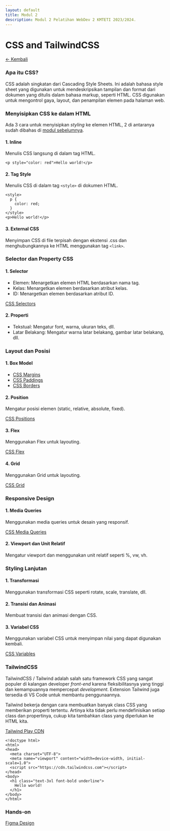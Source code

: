 ```yaml
---
layout: default
title: Modul 2
description: Modul 2 Pelatihan WebDev 2 KMTETI 2023/2024.
---
```


# **CSS and TailwindCSS**
[← Kembali](./)

<!-- [Versi Google Docs](https://docs.google.com/document/d/1wa5O2ZyeqsU9dBnCOjotH5rwXc1apYnosM_5K1dEgCc/edit?usp=sharing) -->

### **Apa itu CSS?**
CSS adalah singkatan dari Cascading Style Sheets. Ini adalah bahasa style sheet yang digunakan untuk mendeskripsikan tampilan dan format dari dokumen yang ditulis dalam bahasa markup, seperti HTML. CSS digunakan untuk mengontrol gaya, layout, dan penampilan elemen pada halaman web.

### **Menyisipkan CSS ke dalam HTML**
Ada 3 cara untuk menyisipkan *styling* ke elemen HTML, 2 di antaranya sudah dibahas di [modul sebelumnya](./modul1.html).

#### **1. Inline**
Menulis CSS langsung di dalam tag HTML.

`<p style="color: red">Hello world!</p>`

#### **2. Tag Style**
Menulis CSS di dalam tag `<style>` di dokumen HTML.

```
<style>
  p {
    color: red;
  }
</style>
<p>Hello world!</p>
```

#### **3. External CSS**
Menyimpan CSS di file terpisah dengan ekstensi .css dan menghubungkannya ke HTML menggunakan tag `<link>`.

### **Selector dan Property CSS**

#### **1. Selector**
- Elemen: Menargetkan elemen HTML berdasarkan nama tag.
- Kelas: Menargetkan elemen berdasarkan atribut kelas.
- ID: Menargetkan elemen berdasarkan atribut ID.

[CSS Selectors](https://www.w3schools.com/css/css_selectors.asp)

#### **2. Properti**
- Tekstual: Mengatur font, warna, ukuran teks, dll.
- Latar Belakang: Mengatur warna latar belakang, gambar latar belakang, dll.

### **Layout dan Posisi**
#### **1. Box Model**
- [CSS Margins](https://www.w3schools.com/css/css_margin.asp)
- [CSS Paddings](https://www.w3schools.com/css/css_padding.asp)
- [CSS Borders](https://www.w3schools.com/css/css_border.asp)


#### **2. Position**
Mengatur posisi elemen (static, relative, absolute, fixed).

[CSS Positions](https://www.w3schools.com/css/css_positioning.asp)

#### **3. Flex**
Menggunakan Flex untuk layouting.

[CSS Flex](https://www.w3schools.com/css/css3_flexbox.asp)

#### **4. Grid** 
Menggunakan Grid untuk layouting.

[CSS Grid](https://www.w3schools.com/css/css_grid.asp)

### **Responsive Design**
#### **1. Media Queries**
Menggunakan media queries untuk desain yang responsif.

[CSS Media Queries](https://www.w3schools.com/css/css3_mediaqueries.asp)

#### **2. Viewport dan Unit Relatif**
Mengatur viewport dan menggunakan unit relatif seperti %, vw, vh.

### **Styling Lanjutan**
#### **1. Transformasi**
Menggunakan transformasi CSS seperti rotate, scale, translate, dll.

#### **2. Transisi dan Animasi**
Membuat transisi dan animasi dengan CSS.

#### **3. Variabel CSS**
Menggunakan variabel CSS untuk menyimpan nilai yang dapat digunakan kembali.

[CSS Variables](https://www.w3schools.com/css/css3_variables.asp)

### TailwindCSS
TailwindCSS / Tailwind adalah salah satu framework CSS yang sangat populer di kalangan developer *front-end* karena fleksibilitasnya yang tinggi dan kemampuannya mempercepat *development*. Extension Tailwind juga tersedia di VS Code untuk membantu penggunaannya.

Tailwind bekerja dengan cara membuatkan banyak class CSS yang memberikan properti tertentu. Artinya kita tidak perlu mendefinisikan setiap class dan propertinya, cukup kita tambahkan class yang diperlukan ke HTML kita.

[Tailwind Play CDN](https://tailwindcss.com/docs/installation/play-cdn)

```
<!doctype html>
<html>
<head>
  <meta charset="UTF-8">
  <meta name="viewport" content="width=device-width, initial-scale=1.0">
  <script src="https://cdn.tailwindcss.com"></script>
</head>
<body>
  <h1 class="text-3xl font-bold underline">
    Hello world!
  </h1>
</body>
</html>
```

### **Hands-on**
[Figma Design](https://www.figma.com/file/hkJayXOWUj9zltzHgqBajg/User-Profile---Business-Card-(Community)?type=design&node-id=0%3A1&mode=design&t=6kBN5aIvg6swJOCL-1)